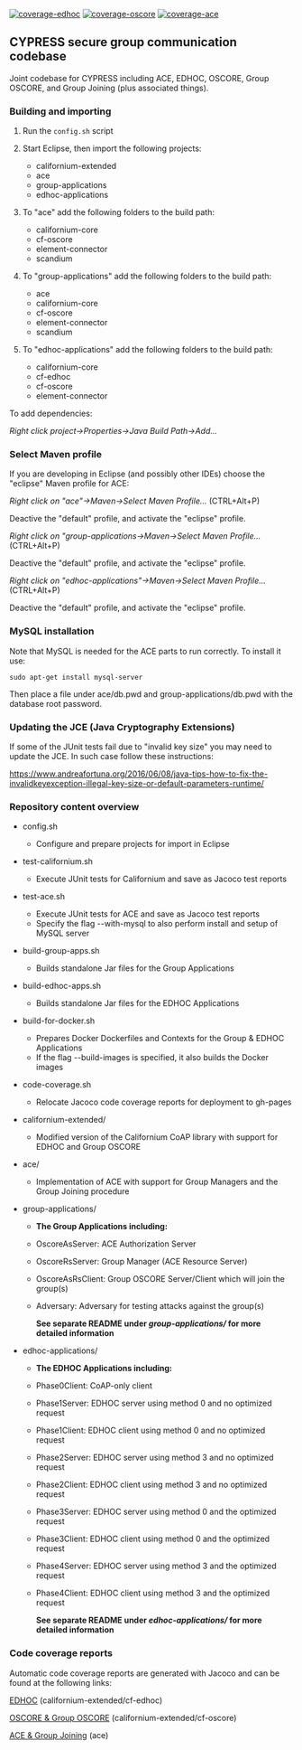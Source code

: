 [![coverage-edhoc](https://rikard-sics.github.io/cypress-groupcomm/reports/jacoco-edhoc.svg 'Code Coverage: EDHOC')](https://rikard-sics.github.io/cypress-groupcomm/reports/edhoc/)
[![coverage-oscore](https://rikard-sics.github.io/cypress-groupcomm/reports/jacoco-oscore.svg 'Code Coverage: OSCORE & Group OSCORE')](https://rikard-sics.github.io/cypress-groupcomm/reports/oscore/)
[![coverage-ace](https://rikard-sics.github.io/cypress-groupcomm/reports/jacoco-ace.svg 'Code Coverage: ACE & Group Joining')](https://rikard-sics.github.io/cypress-groupcomm/reports/ace/)

## CYPRESS secure group communication codebase

Joint codebase for CYPRESS including ACE, EDHOC, OSCORE, Group OSCORE, and Group Joining (plus associated things).

### Building and importing

1. Run the `config.sh` script

2. Start Eclipse, then import the following projects:
  
    - californium-extended
    - ace
    - group-applications
    - edhoc-applications

3. To "ace" add the following folders to the build path:

    - californium-core
    - cf-oscore
    - element-connector
    - scandium

4. To "group-applications" add the following folders to the build path:
    - ace
    - californium-core
    - cf-oscore
    - element-connector
    - scandium

5. To "edhoc-applications" add the following folders to the build path:
    - californium-core
    - cf-edhoc
    - cf-oscore
    - element-connector

To add dependencies:

*Right click project->Properties->Java Build Path->Add...*

### Select Maven profile

If you are developing in Eclipse (and possibly other IDEs) choose the "eclipse" Maven profile for ACE:

*Right click on "ace"->Maven->Select Maven Profile...* (CTRL+Alt+P)

Deactive the "default" profile, and activate the "eclipse" profile.

*Right click on "group-applications->Maven->Select Maven Profile...* (CTRL+Alt+P)

Deactive the "default" profile, and activate the "eclipse" profile.

*Right click on "edhoc-applications"->Maven->Select Maven Profile...* (CTRL+Alt+P)

Deactive the "default" profile, and activate the "eclipse" profile.


### MySQL installation

Note that MySQL is needed for the ACE parts to run correctly. To install it use:
```
sudo apt-get install mysql-server
```

Then place a file under ace/db.pwd and group-applications/db.pwd with the database root password.


### Updating the JCE (Java Cryptography Extensions)

If some of the JUnit tests fail due to "invalid key size" you may need to update the JCE. In such case follow these instructions:

https://www.andreafortuna.org/2016/06/08/java-tips-how-to-fix-the-invalidkeyexception-illegal-key-size-or-default-parameters-runtime/


### Repository content overview

- config.sh
    - Configure and prepare projects for import in Eclipse

- test-californium.sh
    - Execute JUnit tests for Californium and save as Jacoco test reports

- test-ace.sh
    - Execute JUnit tests for ACE and save as Jacoco test reports
    - Specify the flag --with-mysql to also perform install and setup of MySQL server

- build-group-apps.sh
    - Builds standalone Jar files for the Group Applications

- build-edhoc-apps.sh
    - Builds standalone Jar files for the EDHOC Applications

- build-for-docker.sh
    - Prepares Docker Dockerfiles and Contexts for the Group & EDHOC Applications
    - If the flag --build-images is specified, it also builds the Docker images

- code-coverage.sh
    - Relocate Jacoco code coverage reports for deployment to gh-pages

- californium-extended/
    - Modified version of the Californium CoAP library with support for EDHOC and Group OSCORE

- ace/
    - Implementation of ACE with support for Group Managers and the Group Joining procedure

- group-applications/
    - **The Group Applications including:**
    - OscoreAsServer: ACE Authorization Server
    - OscoreRsServer: Group Manager (ACE Resource Server)
    - OscoreAsRsClient: Group OSCORE Server/Client which will join the group(s)
    - Adversary: Adversary for testing attacks against the group(s)
    
      **See separate README under *group-applications/* for more detailed information**

- edhoc-applications/
    - **The EDHOC Applications including:**
    - Phase0Client: CoAP-only client
    - Phase1Server: EDHOC server using method 0 and no optimized request
    - Phase1Client: EDHOC client using method 0 and no optimized request
    - Phase2Server: EDHOC server using method 3 and no optimized request
    - Phase2Client: EDHOC client using method 3 and no optimized request
    - Phase3Server: EDHOC server using method 0 and the optimized request
    - Phase3Client: EDHOC client using method 0 and the optimized request
    - Phase4Server: EDHOC server using method 3 and the optimized request
    - Phase4Client: EDHOC client using method 3 and the optimized request

      **See separate README under *edhoc-applications/* for more detailed information**

### Code coverage reports

Automatic code coverage reports are generated with Jacoco and can be found at the following links:

[EDHOC](https://rikard-sics.github.io/cypress-groupcomm/reports/edhoc/) (californium-extended/cf-edhoc)

[OSCORE & Group OSCORE](https://rikard-sics.github.io/cypress-groupcomm/reports/oscore/) (californium-extended/cf-oscore)

[ACE & Group Joining](https://rikard-sics.github.io/cypress-groupcomm/reports/ace/) (ace)

